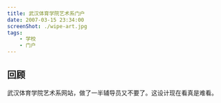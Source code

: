 ```yaml
---
title: 武汉体育学院艺术系门户
date: 2007-03-15 23:34:00
screenShot: ./wipe-art.jpg
tags:
    - 学校
    - 门户
---
```


## 回顾
武汉体育学院艺术系网站，做了一半辅导员又不要了。这设计现在看真是难看。
